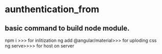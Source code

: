 # aunthentication_from

## basic command to build node module. 

npm i >>> for inlitization
ng add @angular/material>>> for uploding css
ng serve>>>> for host on server
